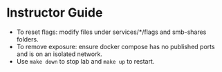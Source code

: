 # Instructor Guide

- To reset flags: modify files under services/*/flags and smb-shares folders.
- To remove exposure: ensure docker compose has no published ports and is on an isolated network.
- Use `make down` to stop lab and `make up` to restart.
